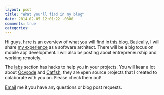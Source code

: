 ```yaml
---
layout: post
title: "What you'll find in my blog"
date: 2014-02-05 12:01:22 -0300
comments: true
categories: 
---
```


Hi guys, here is an overview of what you will find in [this blog][jb]. Basically, I will share [my experience][lk] as a software architect. There will be a big focus on mobile app development. I will also be posting about entrepreneurship and working remotely.

The [labs][lb] section has hacks to help you in your projects. You will hear a lot about [Ocypode][oc] and [Catfish][cf], they are open source projects that I created to colaborate with you on. Please check them out!

<a href="{{ root_url }}/about/#lets_talk!">Email</a> me if you have any questions or blog post requests.

[lb]:http://www.jairobjunior.com/labs
[jb]:http://www.jairobjunior.com
[oc]:https://github.com/jairobjunior/Ocypode
[cf]:https://github.com/jairobjunior/Catfish/
[lk]:https://linkedin.com/in/jairobjunior/en
